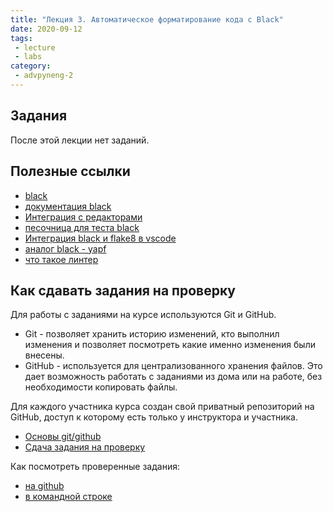 ```yaml
---
title: "Лекция 3. Автоматическое форматирование кода с Black"
date: 2020-09-12
tags:
 - lecture
 - labs
category:
 - advpyneng-2
---
```


## Задания

После этой лекции нет заданий.

## Полезные ссылки

* [black](https://github.com/psf/black)
* [документация black](https://black.readthedocs.io/en/stable/)
* [Интеграция с редакторами](https://black.readthedocs.io/en/stable/editor_integration.html)
* [песочница для теста black](https://black.now.sh/)
* [Интеграция black и flake8 в vscode](https://dev.to/ldsands/the-best-linter-for-black-in-vs-code-54a0)
* [аналог black - yapf](https://github.com/google/yapf)
* [что такое линтер](https://help.hexlet.io/article/65-linter)

## Как сдавать задания на проверку

Для работы с заданиями на курсе используются Git и GitHub.

* Git - позволяет хранить историю изменений, кто выполнил изменения и позволяет посмотреть какие именно изменения были внесены.
* GitHub - используется для централизованного хранения файлов. Это дает возможность работать с заданиями из дома или на работе, без необходимости копировать файлы.

Для каждого участника курса создан свой приватный репозиторий на GitHub, доступ к которому есть только у инструктора и участника.


* [Основы git/github](https://advpyneng.github.io/docs/git-github-course/)
* [Сдача задания на проверку](https://advpyneng.github.io/docs/task-check/)

Как посмотреть проверенные задания:

* [на github](https://advpyneng.github.io/docs/task-check-github/)
* [в командной строке](https://advpyneng.github.io/docs/checked-tasks-git/)



